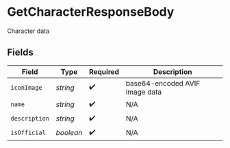 # GetCharacterResponseBody

Character data


## Fields

| Field                          | Type                           | Required                       | Description                    |
| ------------------------------ | ------------------------------ | ------------------------------ | ------------------------------ |
| `iconImage`                    | *string*                       | :heavy_check_mark:             | base64-encoded AVIF image data |
| `name`                         | *string*                       | :heavy_check_mark:             | N/A                            |
| `description`                  | *string*                       | :heavy_check_mark:             | N/A                            |
| `isOfficial`                   | *boolean*                      | :heavy_check_mark:             | N/A                            |